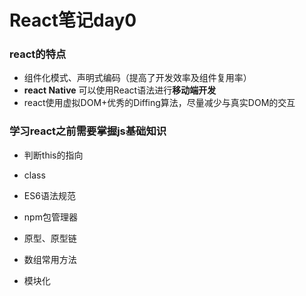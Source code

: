 # React笔记day0

### react的特点

- 组件化模式、声明式编码（提高了开发效率及组件复用率）
- **react Native** 可以使用React语法进行**移动端开发**
- react使用虚拟DOM+优秀的Diffing算法，尽量减少与真实DOM的交互

### 学习react之前需要掌握js基础知识

- 判断this的指向

- class

- ES6语法规范

- npm包管理器

- 原型、原型链

- 数组常用方法

- 模块化

  

